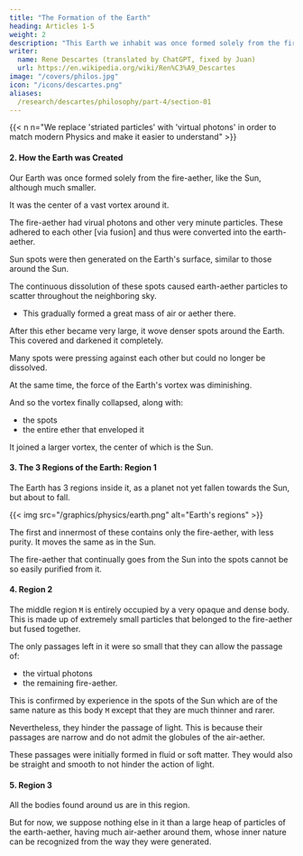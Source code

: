 ```yaml
---
title: "The Formation of the Earth"
heading: Articles 1-5
weight: 2
description: "This Earth we inhabit was once formed solely from the fire-aether, like the Sun, although much smaller"
writer:
  name: Rene Descartes (translated by ChatGPT, fixed by Juan)
  url: https://en.wikipedia.org/wiki/Ren%C3%A9_Descartes
image: "/covers/philos.jpg"
icon: "/icons/descartes.png"
aliases:
  /research/descartes/philosophy/part-4/section-01
---
```



<!-- ## [4.001] Maintaining the false hypothesis we have used before to explain the true natures of things.

Although I am unwilling to believe that the bodies of this visible world were ever generated in the manner described above, as I have sufficiently forewarned, I must still retain the same hypothesis to explain those things that appear above the Earth. Ultimately, if, as I hope to clearly demonstrate, the causes of all natural things can be given in this way, and not in any other, it may rightfully be concluded that their nature is none other than if they were generated in such a manner. -->



{{< n n="We replace 'striated particles' with 'virtual photons' in order to match modern Physics and make it easier to understand" >}}


#### 2. How the Earth was Created 

<!-- According to this Hypothesis. -->

Our Earth was once formed solely from the fire-aether, like the Sun, although much smaller.

It was the center of a vast vortex around it.

<!-- , in whose center it stood. -->

The fire-aether had virual photons and other very minute particles. These adhered to each other [via fusion] and thus were converted into the earth-aether.

 <!-- we continually see being generated and dissolved  -->
Sun spots were then generated on the Earth's surface, similar to those around the Sun. 

The continuous dissolution of these spots caused earth-aether particles to scatter throughout the neighboring sky. 
- This gradually formed a great mass of air or aether there.

After this ether became very large, it wove denser spots around the Earth. This covered and darkened it completely. 


Many spots were pressing against each other but could no longer be dissolved.

At the same time, the force of the Earth's vortex was diminishing.

And so the vortex finally collapsed, along with:
- the spots
- the entire ether that enveloped it

It joined a larger vortex, the center of which is the Sun.



#### 3. The 3 Regions of the Earth: Region 1

The Earth has 3 regions inside it, as a planet not yet fallen towards the Sun, but about to fall.

{{< img src="/graphics/physics/earth.png" alt="Earth's regions" >}}

The first and innermost of these contains only the fire-aether, with less purity. It moves the same as in the Sun. 

The fire-aether that continually goes from the Sun into the spots cannot be so easily purified from it. 

<!-- Almost the entire space of Region 1 is filled only with the earth-aether.  -->

<!-- , unless it seemed to follow from this that the body of the Earth could not remain as close to the Sun as it is now, due to its excessive solidity. -->


#### 4. Region 2

The middle region `M` is entirely occupied by a very opaque and dense body. This is made up of extremely small particles that belonged to the fire-aether but fused together. 

The only passages left in it were so small that they can allow the passage of:
- the virtual photons 
- the remaining fire-aether.

This is confirmed by experience in the spots of the Sun which are of the same nature as this body `M` except that they are much thinner and rarer. 

Nevertheless, they hinder the passage of light. This is because their passages are narrow and do not  admit the globules of the air-aether.

These passages were initially formed in fluid or soft matter. They would also be straight and smooth to not hinder the action of light.


#### 5. Region 3

<!-- But these two inner regions of the Earth little concern us because no one has ever approached them alive. -->

<!-- Only the third remains, from which we will show that -->

All the bodies found around us are in this region. 

<!-- can arise in the future.  -->

But for now, we suppose nothing else in it than a large heap of particles of the earth-aether, having much air-aether around them, whose inner nature can be recognized from the way they were generated.
